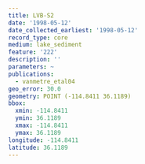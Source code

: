 ```yaml
---
title: LVB-S2
date: '1998-05-12'
date_collected_earliest: '1998-05-12'
record_type: core
medium: lake_sediment
feature: '222'
description: ''
parameters: ~
publications:
  - vanmetre_etal04
geo_error: 30.0
geometry: POINT (-114.8411 36.1189)
bbox:
  xmin: -114.8411
  ymin: 36.1189
  xmax: -114.8411
  ymax: 36.1189
longitude: -114.8411
latitude: 36.1189
---
```

